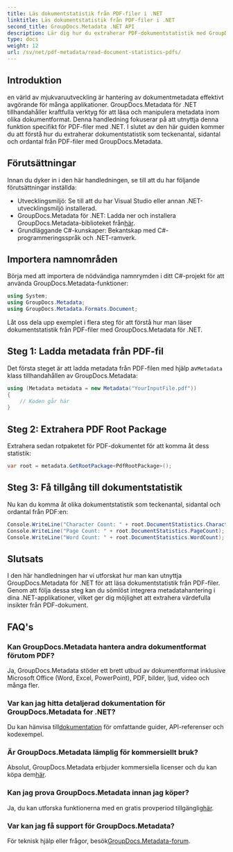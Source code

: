 ```yaml
---
title: Läs dokumentstatistik från PDF-filer i .NET
linktitle: Läs dokumentstatistik från PDF-filer i .NET
second_title: GroupDocs.Metadata .NET API
description: Lär dig hur du extraherar PDF-dokumentstatistik med GroupDocs.Metadata för .NET. Förbättra dina dokumenthanteringsmöjligheter utan ansträngning.
type: docs
weight: 12
url: /sv/net/pdf-metadata/read-document-statistics-pdfs/
---
```

## Introduktion
en värld av mjukvaruutveckling är hantering av dokumentmetadata effektivt avgörande för många applikationer. GroupDocs.Metadata för .NET tillhandahåller kraftfulla verktyg för att läsa och manipulera metadata inom olika dokumentformat. Denna handledning fokuserar på att utnyttja denna funktion specifikt för PDF-filer med .NET. I slutet av den här guiden kommer du att förstå hur du extraherar dokumentstatistik som teckenantal, sidantal och ordantal från PDF-filer med GroupDocs.Metadata.
## Förutsättningar
Innan du dyker in i den här handledningen, se till att du har följande förutsättningar inställda:
- Utvecklingsmiljö: Se till att du har Visual Studio eller annan .NET-utvecklingsmiljö installerad.
-  GroupDocs.Metadata för .NET: Ladda ner och installera GroupDocs.Metadata-biblioteket från[här](https://releases.groupdocs.com/metadata/net/).
- Grundläggande C#-kunskaper: Bekantskap med C#-programmeringsspråk och .NET-ramverk.

## Importera namnområden
Börja med att importera de nödvändiga namnrymden i ditt C#-projekt för att använda GroupDocs.Metadata-funktioner:
```csharp
using System;
using GroupDocs.Metadata;
using GroupDocs.Metadata.Formats.Document;
```

Låt oss dela upp exemplet i flera steg för att förstå hur man läser dokumentstatistik från PDF-filer med GroupDocs.Metadata för .NET.
## Steg 1: Ladda metadata från PDF-fil
 Det första steget är att ladda metadata från PDF-filen med hjälp av`Metadata` klass tillhandahållen av GroupDocs.Metadata:
```csharp
using (Metadata metadata = new Metadata("YourInputFile.pdf"))
{
    // Koden går här
}
```
## Steg 2: Extrahera PDF Root Package
Extrahera sedan rotpaketet för PDF-dokumentet för att komma åt dess statistik:
```csharp
var root = metadata.GetRootPackage<PdfRootPackage>();
```
## Steg 3: Få tillgång till dokumentstatistik
Nu kan du komma åt olika dokumentstatistik som teckenantal, sidantal och ordantal från PDF:en:
```csharp
Console.WriteLine("Character Count: " + root.DocumentStatistics.CharacterCount);
Console.WriteLine("Page Count: " + root.DocumentStatistics.PageCount);
Console.WriteLine("Word Count: " + root.DocumentStatistics.WordCount);
```

## Slutsats
I den här handledningen har vi utforskat hur man kan utnyttja GroupDocs.Metadata för .NET för att läsa dokumentstatistik från PDF-filer. Genom att följa dessa steg kan du sömlöst integrera metadatahantering i dina .NET-applikationer, vilket ger dig möjlighet att extrahera värdefulla insikter från PDF-dokument.

## FAQ's
### Kan GroupDocs.Metadata hantera andra dokumentformat förutom PDF?
Ja, GroupDocs.Metadata stöder ett brett utbud av dokumentformat inklusive Microsoft Office (Word, Excel, PowerPoint), PDF, bilder, ljud, video och många fler.
### Var kan jag hitta detaljerad dokumentation för GroupDocs.Metadata for .NET?
 Du kan hänvisa till[dokumentation](https://reference.groupdocs.com/metadata/net/) för omfattande guider, API-referenser och kodexempel.
### Är GroupDocs.Metadata lämplig för kommersiellt bruk?
 Absolut, GroupDocs.Metadata erbjuder kommersiella licenser och du kan köpa dem[här](https://purchase.groupdocs.com/buy).
### Kan jag prova GroupDocs.Metadata innan jag köper?
 Ja, du kan utforska funktionerna med en gratis provperiod tillgänglig[här](https://releases.groupdocs.com/).
### Var kan jag få support för GroupDocs.Metadata?
 För teknisk hjälp eller frågor, besök[GroupDocs.Metadata-forum](https://forum.groupdocs.com/c/metadata/14).